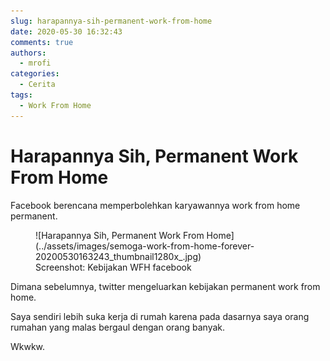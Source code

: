 ```yaml
---
slug: harapannya-sih-permanent-work-from-home
date: 2020-05-30 16:32:43
comments: true
authors:
  - mrofi
categories:
  - Cerita
tags:
  - Work From Home
---
```


# Harapannya Sih, Permanent Work From Home


Facebook berencana memperbolehkan karyawannya work from home permanent.

<!-- more -->

<figure markdown="span">
  ![Harapannya Sih, Permanent Work From Home](../assets/images/semoga-work-from-home-forever-20200530163243_thumbnail1280x_.jpg)
  <figcaption markdown>
    Screenshot: Kebijakan WFH facebook
  </figcaption>
</figure>


Dimana sebelumnya, twitter mengeluarkan kebijakan permanent work from home.

Saya sendiri lebih suka kerja di rumah karena pada dasarnya saya orang rumahan yang malas bergaul dengan orang banyak.

Wkwkw.

